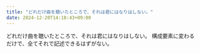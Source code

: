 ```yaml
---
title: "どれだけ曲を聴いたところで、それは君にはなりはしない。"
date: 2024-12-20T14:18:43+09:00
---
```

どれだけ曲を聴いたところで、それは君にはなりはしない。
構成要素に変わるだけで、全てそれで記述できるはずがない。

